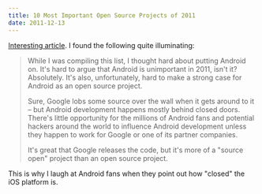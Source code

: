 ```yaml
---
title: 10 Most Important Open Source Projects of 2011
date: 2011-12-13
---
```


[Interesting article](https://www.linux.com/news/featured-blogs/196:zonker/524082:the-10-most-important-open-source-projects-of-2011). I found the following quite illuminating:

> While I was compiling this list, I thought hard about putting Android on. It's hard to argue that Android is unimportant in 2011, isn't it? Absolutely. It's also, unfortunately, hard to make a strong case for Android as an open source project.
>
> Sure, Google lobs some source over the wall when it gets around to it – but Android development happens mostly behind closed doors. There's little opportunity for the millions of Android fans and potential hackers around the world to influence Android development unless they happen to work for Google or one of its partner companies.
>
> It's great that Google releases the code, but it's more of a "source open" project than an open source project.

This is why I laugh at Android fans when they point out how "closed" the iOS platform is.
